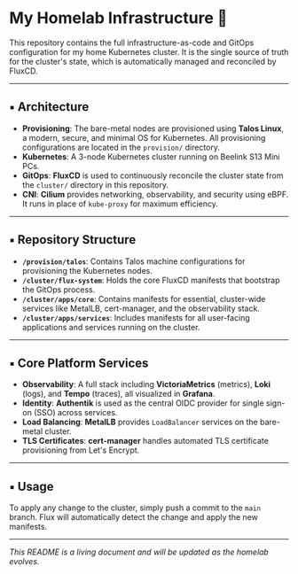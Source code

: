 # My Homelab Infrastructure 🏡

This repository contains the full infrastructure-as-code and GitOps configuration for my home Kubernetes cluster. It is the single source of truth for the cluster's state, which is automatically managed and reconciled by FluxCD.

---

## ▪️ Architecture

- **Provisioning**: The bare-metal nodes are provisioned using **Talos Linux**, a modern, secure, and minimal OS for Kubernetes. All provisioning configurations are located in the `provision/` directory.
- **Kubernetes**: A 3-node Kubernetes cluster running on Beelink S13 Mini PCs.
- **GitOps**: **FluxCD** is used to continuously reconcile the cluster state from the `cluster/` directory in this repository.
- **CNI**: **Cilium** provides networking, observability, and security using eBPF. It runs in place of `kube-proxy` for maximum efficiency.

---

## ▪️ Repository Structure

- **`/provision/talos`**: Contains Talos machine configurations for provisioning the Kubernetes nodes.
- **`/cluster/flux-system`**: Holds the core FluxCD manifests that bootstrap the GitOps process.
- **`/cluster/apps/core`**: Contains manifests for essential, cluster-wide services like MetalLB, cert-manager, and the observability stack.
- **`/cluster/apps/services`**: Includes manifests for all user-facing applications and services running on the cluster.

---

## ▪️ Core Platform Services

- **Observability**: A full stack including **VictoriaMetrics** (metrics), **Loki** (logs), and **Tempo** (traces), all visualized in **Grafana**.
- **Identity**: **Authentik** is used as the central OIDC provider for single sign-on (SSO) across services.
- **Load Balancing**: **MetalLB** provides `LoadBalancer` services on the bare-metal cluster.
- **TLS Certificates**: **cert-manager** handles automated TLS certificate provisioning from Let's Encrypt.

---

## ▪️ Usage

To apply any change to the cluster, simply push a commit to the `main` branch. Flux will automatically detect the change and apply the new manifests.

---
_This README is a living document and will be updated as the homelab evolves._